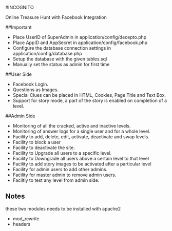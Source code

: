 #INCOGNITO

Online Treasure Hunt with Facebook Integration

##Important

- Place UserID of SuperAdmin in application/config/decepto.php
- Place AppID and AppSecret in application/config/facebook.php
- Configure the database connection settings in application/config/database.php
- Setup the database with the given tables.sql
- Manually set the status as admin for first time


##User Side

- Facebook Login.
- Questions as Images.
- Special Clues can be placed in HTML, Cookies, Page Title and Text Box.
- Support for story mode, a part of the story is enabled on completion of a level.

##Admin Side

- Monitoring of all the cracked, active and inactive levels.
- Monitoring of answer logs for a single user and for a whole level.
- Facility to add, delete, edit, activate, deactivate and swap levels.
- Facility to block a user
- Facility to deactivate the site.
- Facility to Upgrade all users to a specific level.
- Facility to Downgrade all users above a certain level to that level
- Facility to add story images to be activated after a particular level
- Facility for admin users to add other admins.
- Facility for master admin to remove admin users.
- Faciltiy to test any level from admin side.

## Notes

these two modules needs to be installed with apache2

- mod_rewrite
- headers
